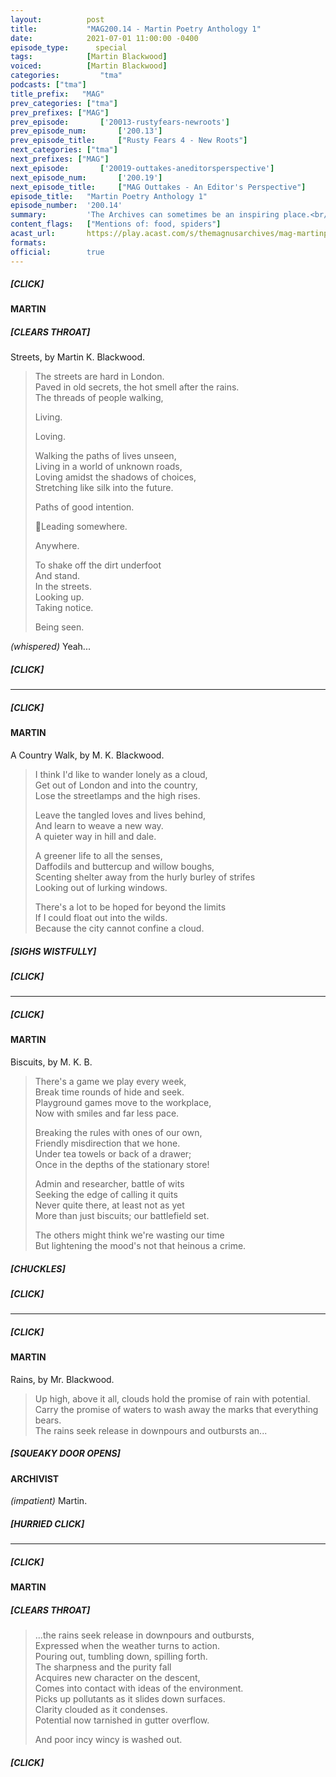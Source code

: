 ```yaml
---
layout:          post
title:           "MAG200.14 - Martin Poetry Anthology 1"
date:            2021-07-01 11:00:00 -0400
episode_type:      special
tags:            [Martin Blackwood]
voiced:          [Martin Blackwood]
categories:			"tma"
podcasts: ["tma"]
title_prefix:	"MAG"
prev_categories: ["tma"]
prev_prefixes: ["MAG"]
prev_episode:		['20013-rustyfears-newroots']
prev_episode_num:		['200.13']
prev_episode_title:		["Rusty Fears 4 - New Roots"]
next_categories: ["tma"]
next_prefixes: ["MAG"]
next_episode:		['20019-outtakes-aneditorsperspective']
next_episode_num:		['200.19']
next_episode_title:		["MAG Outtakes - An Editor's Perspective"]
episode_title:   "Martin Poetry Anthology 1"
episode_number:  '200.14'
summary:         'The Archives can sometimes be an inspiring place.<br/><br/><b>Anthology 1</b><br/><ul><li>Streets</li><li>A Country Walk</li><li>Biscuits</li><li>Rains</li></ul>'
content_flags:   ["Mentions of: food, spiders"]
acast_url:       https://play.acast.com/s/themagnusarchives/mag-martinpoetryanthology1
formats:
official:        true
---
```


##### [CLICK]

#### MARTIN

##### [CLEARS THROAT]

Streets, by Martin K. Blackwood.

> The streets are hard in London.  
> Paved in old secrets, the hot smell after the rains.  
> The threads of people walking,
> 
> Living.
> 
> Loving.
> 
> Walking the paths of lives unseen,  
> Living in a world of unknown roads,  
> Loving amidst the shadows of choices,  
> Stretching like silk into the future.
> 
> Paths of good intention.
> 
> Leading somewhere.
> 
> Anywhere.
> 
> To shake off the dirt underfoot  
> And stand.  
> In the streets.  
> Looking up.  
> Taking notice.
> 
> Being seen.

_(whispered)_ Yeah...

##### [CLICK]

------

##### [CLICK]

#### MARTIN

A Country Walk, by M. K. Blackwood.

> I think I'd like to wander lonely as a cloud,  
> Get out of London and into the country,  
> Lose the streetlamps and the high rises.
> 
> Leave the tangled loves and lives behind,   
> And learn to weave a new way.  
> A quieter way in hill and dale.
> 
> A greener life to all the senses,  
> Daffodils and buttercup and willow boughs,  
> Scenting shelter away from the hurly burley of strifes  
> Looking out of lurking windows.
> 
> There's a lot to be hoped for beyond the limits  
> If I could float out into the wilds.  
> Because the city cannot confine a cloud.

##### [SIGHS WISTFULLY]

##### [CLICK]

------

##### [CLICK]

#### MARTIN

Biscuits, by M. K. B.

> There's a game we play every week,  
> Break time rounds of hide and seek.  
> Playground games move to the workplace,  
> Now with smiles and far less pace.
> 
> Breaking the rules with ones of our own,  
> Friendly misdirection that we hone.  
> Under tea towels or back of a drawer;  
> Once in the depths of the stationary store!
> 
> Admin and researcher, battle of wits  
> Seeking the edge of calling it quits  
> Never quite there, at least not as yet  
> More than just biscuits; our battlefield set.
> 
> The others might think we're wasting our time  
> But lightening the mood's not that heinous a crime.

##### [CHUCKLES]

##### [CLICK]

------

##### [CLICK]

#### MARTIN

Rains, by Mr. Blackwood.

> Up high, above it all, clouds hold the promise of rain with potential.  
> Carry the promise of waters to wash away the marks that everything bears.  
> The rains seek release in downpours and outbursts an...

##### [SQUEAKY DOOR OPENS]

#### ARCHIVIST

_(impatient)_ Martin.

##### [HURRIED CLICK]

------

##### [CLICK]

#### MARTIN

##### [CLEARS THROAT]

> ...the rains seek release in downpours and outbursts,  
> Expressed when the weather turns to action.  
> Pouring out, tumbling down, spilling forth.  
> The sharpness and the purity fall  
> Acquires new character on the descent,  
> Comes into contact with ideas of the environment.  
> Picks up pollutants as it slides down surfaces.  
> Clarity clouded as it condenses.  
> Potential now tarnished in gutter overflow.
> 
> And poor incy wincy is washed out.

##### [CLICK]